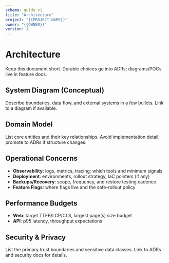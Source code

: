 ```yaml
---
schema: guide.v1
title: "Architecture"
project: "{{PROJECT_NAME}}"
owner: "{{OWNER}}"
version: 1
---
```


# Architecture

Keep this document short. Durable choices go into ADRs; diagrams/POCs live in feature docs.

## System Diagram (Conceptual)
Describe boundaries, data flow, and external systems in a few bullets. Link to a diagram if available.

## Domain Model
List core entities and their key relationships. Avoid implementation detail; promote to ADRs if structure changes.

## Operational Concerns
- **Observability**: logs, metrics, tracing; which tools and minimum signals
- **Deployment**: environments, rollout strategy, IaC pointers (if any)
- **Backups/Recovery**: scope, frequency, and restore testing cadence
- **Feature Flags**: where flags live and the safe-rollout policy

## Performance Budgets
- **Web**: target TTFB/LCP/CLS, largest page(s) size budget
- **API**: p95 latency, throughput expectations

## Security & Privacy
List the primary trust boundaries and sensitive data classes. Link to ADRs and security docs for details.
